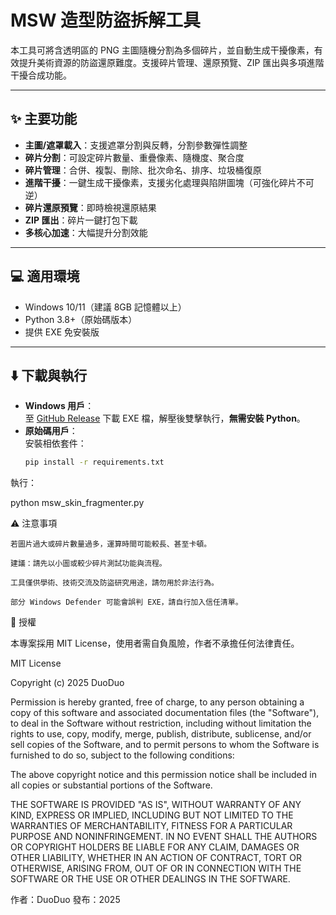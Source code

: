 # MSW 造型防盜拆解工具

本工具可將含透明區的 PNG 主圖隨機分割為多個碎片，並自動生成干擾像素，有效提升美術資源的防盜還原難度。支援碎片管理、還原預覽、ZIP 匯出與多項進階干擾合成功能。

---

## ✨ 主要功能

- **主圖/遮罩載入**：支援遮罩分割與反轉，分割參數彈性調整
- **碎片分割**：可設定碎片數量、重疊像素、隨機度、聚合度
- **碎片管理**：合併、複製、刪除、批次命名、排序、垃圾桶復原
- **進階干擾**：一鍵生成干擾像素，支援劣化處理與陷阱圖塊（可強化碎片不可逆）
- **碎片還原預覽**：即時檢視還原結果
- **ZIP 匯出**：碎片一鍵打包下載
- **多核心加速**：大幅提升分割效能

---

## 💻 適用環境

- Windows 10/11（建議 8GB 記憶體以上）
- Python 3.8+（原始碼版本）
- 提供 EXE 免安裝版

---

## ⬇️ 下載與執行

- **Windows 用戶**：  
  至 [GitHub Release](https://github.com/duoduo-88/MSW-Skin-Fragmenter/releases) 下載 EXE 檔，解壓後雙擊執行，**無需安裝 Python**。
- **原始碼用戶**：  
  安裝相依套件：
  ```bash
  pip install -r requirements.txt

執行：

python msw_skin_fragmenter.py

⚠️ 注意事項

    若圖片過大或碎片數量過多，運算時間可能較長、甚至卡頓。

    建議：請先以小圖或較少碎片測試功能與流程。

    工具僅供學術、技術交流及防盜研究用途，請勿用於非法行為。

    部分 Windows Defender 可能會誤判 EXE，請自行加入信任清單。

📝 授權

本專案採用 MIT License，使用者需自負風險，作者不承擔任何法律責任。

MIT License

Copyright (c) 2025 DuoDuo

Permission is hereby granted, free of charge, to any person obtaining a copy
of this software and associated documentation files (the "Software"), to deal
in the Software without restriction, including without limitation the rights
to use, copy, modify, merge, publish, distribute, sublicense, and/or sell
copies of the Software, and to permit persons to whom the Software is
furnished to do so, subject to the following conditions:

The above copyright notice and this permission notice shall be included in all
copies or substantial portions of the Software.

THE SOFTWARE IS PROVIDED "AS IS", WITHOUT WARRANTY OF ANY KIND, EXPRESS OR
IMPLIED, INCLUDING BUT NOT LIMITED TO THE WARRANTIES OF MERCHANTABILITY,
FITNESS FOR A PARTICULAR PURPOSE AND NONINFRINGEMENT. IN NO EVENT SHALL THE
AUTHORS OR COPYRIGHT HOLDERS BE LIABLE FOR ANY CLAIM, DAMAGES OR OTHER
LIABILITY, WHETHER IN AN ACTION OF CONTRACT, TORT OR OTHERWISE, ARISING FROM,
OUT OF OR IN CONNECTION WITH THE SOFTWARE OR THE USE OR OTHER DEALINGS IN THE
SOFTWARE.

作者：DuoDuo
發布：2025
